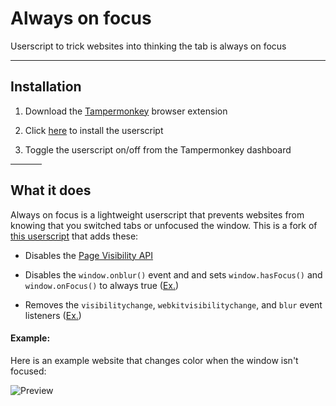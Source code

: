 # Always on focus
Userscript to trick websites into thinking the tab is always on focus

---
## Installation

1. Download the [Tampermonkey](https://www.tampermonkey.net/) browser extension

2. Click [here](https://github.com/daijro/always-on-focus/raw/main/alwaysonfocus.user.js) to install the userscript

3. Toggle the userscript on/off from the Tampermonkey dashboard


<hr width=50>


## What it does

Always on focus is a lightweight userscript that prevents websites from knowing that you switched tabs or unfocused the window. This is a fork of [this userscript](https://userscripts-mirror.org/scripts/review/177284) that adds these:

- Disables the [Page Visibility API](https://developer.mozilla.org/en-US/docs/Web/API/Page_Visibility_API)

- Disables the `window.onblur()` event and and sets `window.hasFocus()` and `window.onFocus()` to always true ([Ex.](https://www.codingwithjesse.com/demo/2007-05-16-detect-browser-window-focus/))

- Removes the `visibilitychange`, `webkitvisibilitychange`, and `blur` event listeners ([Ex.](http://daniemon.com/tech/webapps/page-visibility/))


#### Example:

Here is an example website that changes color when the window isn't focused:

![Preview](https://github.com/daijro/always-on-focus/blob/main/preview/preview.gif)
